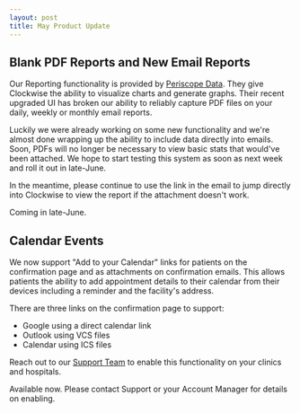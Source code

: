 ```yaml
---
layout: post
title: May Product Update
---
```


## Blank PDF Reports and New Email Reports

Our Reporting functionality is provided by [Periscope Data](https://www.periscopedata.com/).
They give Clockwise the ability to visualize charts and generate graphs.
Their recent upgraded UI has broken our ability to reliably capture PDF files on your daily,
weekly or monthly email reports.

Luckily we were already working on some new functionality and we're almost done wrapping up the
ability to include data directly into emails. Soon, PDFs will no longer be necessary to view
basic stats that would've been attached. We hope to start testing this system as soon as next week
and roll it out in late-June.

In the meantime, please continue to use the link in the email to jump directly into Clockwise to
view the report if the attachment doesn't work.

<div class='updates notice'>

Coming in late-June.

</div>

## Calendar Events

We now support "Add to your Calendar" links for patients on the confirmation page and as
attachments on confirmation emails. This allows patients the ability to add appointment details
to their calendar from their devices including a reminder and the facility's address.

There are three links on the confirmation page to support:

- Google using a direct calendar link
- Outlook using VCS files
- Calendar using ICS files

Reach out to our [Support Team](http://clockwisemd.desk.com/) to enable this functionality on your
clinics and hospitals.

<div class='updates notice'>

Available now. Please contact Support or your Account Manager for details on enabling.

</div>

